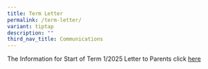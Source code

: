```yaml
---
title: Term Letter
permalink: /term-letter/
variant: tiptap
description: ""
third_nav_title: Communications
---
```

<p>The Information for Start of Term 1/2025 Letter to Parents click <a href="/files/For Parents/ESPSPC_2025_001_Start_of_Term_1_2025.pdf" rel="noopener nofollow" target="_blank">here</a>
</p>